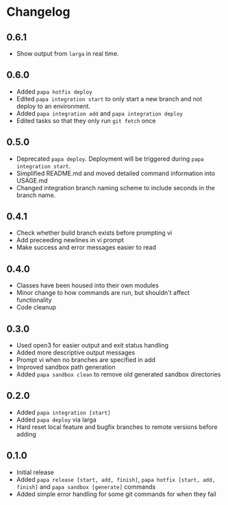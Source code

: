 # Changelog

## 0.6.1
* Show output from `larga` in real time.

## 0.6.0
* Added `papa hotfix deploy`
* Edited `papa integration start` to only start a new branch and not deploy to an environment.
* Added `papa integration add` and `papa integration deploy`
* Edited tasks so that they only run `git fetch` once

## 0.5.0
* Deprecated `papa deploy`. Deployment will be triggered during `papa integration start`.
* Simplified README.md and moved detailed command information into USAGE.md
* Changed integration branch naming scheme to include seconds in the branch name.

## 0.4.1
* Check whether build branch exists before prompting vi
* Add preceeding newlines in vi prompt
* Make success and error messages easier to read

## 0.4.0
* Classes have been housed into their own modules
* Minor change to how commands are run, but shouldn't affect functionality
* Code cleanup

## 0.3.0
* Used open3 for easier output and exit status handling
* Added more descriptive output messages
* Prompt vi when no branches are specified in add
* Improved sandbox path generation
* Added `papa sandbox clean` to remove old generated sandbox directories

## 0.2.0
* Added `papa integration [start]`
* Added `papa deploy` via larga
* Hard reset local feature and bugfix branches to remote versions before adding

## 0.1.0
* Initial release
* Added `papa release [start, add, finish]`, `papa hotfix [start, add, finish]` and `papa sandbox [generate]` commands
* Added simple error handling for some git commands for when they fail
